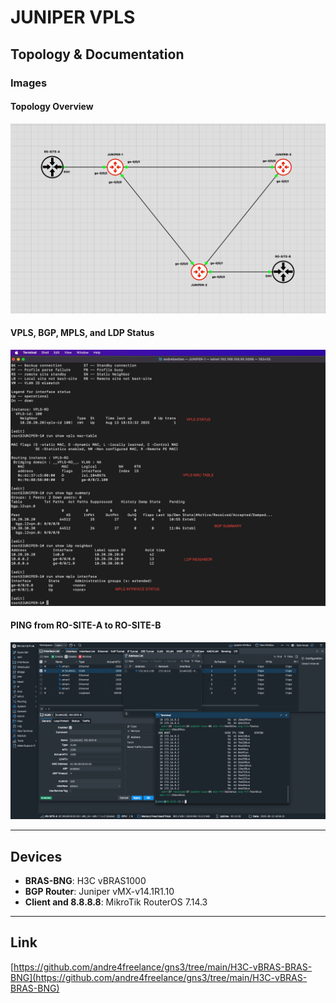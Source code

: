 # JUNIPER VPLS

## Topology & Documentation

### Images

#### Topology Overview
![Topology Overview](images/1.topology.png)

#### VPLS, BGP, MPLS, and LDP Status
![VPLS, BGP, MPLS, and LDP Status](images/2.VPLS-status.png)

#### PING from RO-SITE-A to RO-SITE-B
![PING from RO-SITE-A to RO-SITE-B](images/3.ping-from-SITE-A-to-SITE-B.png)

---

## Devices

- **BRAS-BNG**: H3C vBRAS1000  
- **BGP Router**: Juniper vMX-v14.1R1.10  
- **Client and 8.8.8.8**: MikroTik RouterOS 7.14.3  

---

## Link

[https://github.com/andre4freelance/gns3/tree/main/H3C-vBRAS-BRAS-BNG](https://github.com/andre4freelance/gns3/tree/main/H3C-vBRAS-BRAS-BNG)